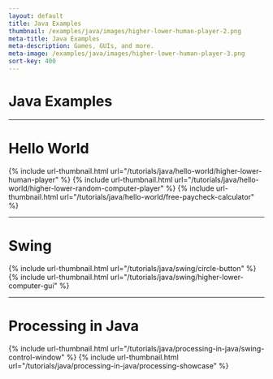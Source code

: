 ```yaml
---
layout: default
title: Java Examples
thumbnail: /examples/java/images/higher-lower-human-player-2.png
meta-title: Java Examples
meta-description: Games, GUIs, and more.
meta-image: /examples/java/images/higher-lower-human-player-3.png
sort-key: 400
---
```


# Java Examples

---

# Hello World

{% include url-thumbnail.html url="/tutorials/java/hello-world/higher-lower-human-player" %}
{% include url-thumbnail.html url="/tutorials/java/hello-world/higher-lower-random-computer-player" %}
{% include url-thumbnail.html url="/tutorials/java/hello-world/free-paycheck-calculator" %}

---

# Swing

{% include url-thumbnail.html url="/tutorials/java/swing/circle-button" %}
{% include url-thumbnail.html url="/tutorials/java/swing/higher-lower-computer-gui" %}

---

# Processing in Java

{% include url-thumbnail.html url="/tutorials/java/processing-in-java/swing-control-window" %}
{% include url-thumbnail.html url="/tutorials/java/processing-in-java/processing-showcase" %}
